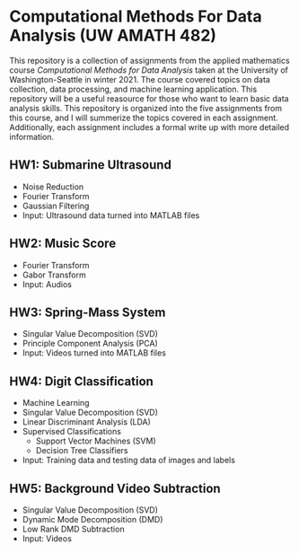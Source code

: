 # Computational Methods For Data Analysis (UW AMATH 482)
This repository is a collection of assignments from the applied mathematics course *Computational Methods for Data Analysis* taken at the University of Washington-Seattle in winter 2021. The course covered topics on data collection, data processing, and machine learning application. This repository will be a useful reasource for those who want to learn basic data analysis skills. This repository is organized into the five assignments from this course, and I will summerize the topics covered in each assignment. Additionally, each assignment includes a formal write up with more detailed information.

## HW1: Submarine Ultrasound
- Noise Reduction
- Fourier Transform
- Gaussian Filtering
- Input: Ultrasound data turned into MATLAB files

## HW2: Music Score
- Fourier Transform
- Gabor Transform
- Input: Audios

## HW3: Spring-Mass System
- Singular Value Decomposition (SVD)
- Principle Component Analysis (PCA)
- Input: Videos turned into MATLAB files

## HW4: Digit Classification
- Machine Learning
- Singular Value Decomposition (SVD)
- Linear Discriminant Analysis (LDA)
- Supervised Classifications 
    - Support Vector Machines (SVM)
    - Decision Tree Classifiers
- Input: Training data and testing data of images and labels

## HW5: Background Video Subtraction
- Singular Value Decomposition (SVD)
- Dynamic Mode Decomposition (DMD)
- Low Rank DMD Subtraction
- Input: Videos
